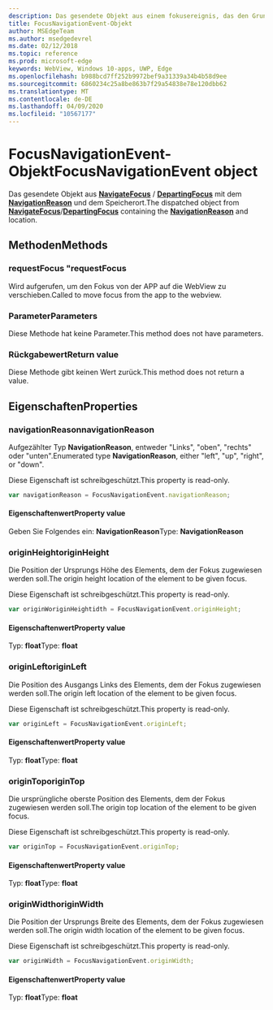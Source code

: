 ```yaml
---
description: Das gesendete Objekt aus einem fokusereignis, das den Grund und die Position der Navigation enthält
title: FocusNavigationEvent-Objekt
author: MSEdgeTeam
ms.author: msedgedevrel
ms.date: 02/12/2018
ms.topic: reference
ms.prod: microsoft-edge
keywords: WebView, Windows 10-apps, UWP, Edge
ms.openlocfilehash: b988bcd7ff252b9972bef9a31339a34b4b58d9ee
ms.sourcegitcommit: 6860234c25a8be863b7f29a54838e78e120dbb62
ms.translationtype: MT
ms.contentlocale: de-DE
ms.lasthandoff: 04/09/2020
ms.locfileid: "10567177"
---
```

# <span data-ttu-id="1826a-104">FocusNavigationEvent-Objekt</span><span class="sxs-lookup"><span data-stu-id="1826a-104">FocusNavigationEvent object</span></span>

<span data-ttu-id="1826a-105">Das gesendete Objekt aus [**NavigateFocus**](../webview.md#navigatefocus) / [**DepartingFocus**](../webview.md#departingfocus) mit dem [**NavigationReason**](#navigationreason) und dem Speicherort.</span><span class="sxs-lookup"><span data-stu-id="1826a-105">The dispatched object from [**NavigateFocus**](../webview.md#navigatefocus)/[**DepartingFocus**](../webview.md#departingfocus) containing the [**NavigationReason**](#navigationreason) and location.</span></span> 

## <span data-ttu-id="1826a-106">Methoden</span><span class="sxs-lookup"><span data-stu-id="1826a-106">Methods</span></span>

### <span data-ttu-id="1826a-107">requestFocus "</span><span class="sxs-lookup"><span data-stu-id="1826a-107">requestFocus</span></span>

<span data-ttu-id="1826a-108">Wird aufgerufen, um den Fokus von der APP auf die WebView zu verschieben.</span><span class="sxs-lookup"><span data-stu-id="1826a-108">Called to move focus from the app to the webview.</span></span>

### <span data-ttu-id="1826a-109">Parameter</span><span class="sxs-lookup"><span data-stu-id="1826a-109">Parameters</span></span>

<span data-ttu-id="1826a-110">Diese Methode hat keine Parameter.</span><span class="sxs-lookup"><span data-stu-id="1826a-110">This method does not have parameters.</span></span>

### <span data-ttu-id="1826a-111">Rückgabewert</span><span class="sxs-lookup"><span data-stu-id="1826a-111">Return value</span></span>

<span data-ttu-id="1826a-112">Diese Methode gibt keinen Wert zurück.</span><span class="sxs-lookup"><span data-stu-id="1826a-112">This method does not return a value.</span></span>

## <span data-ttu-id="1826a-113">Eigenschaften</span><span class="sxs-lookup"><span data-stu-id="1826a-113">Properties</span></span>
    
### <span data-ttu-id="1826a-114">navigationReason</span><span class="sxs-lookup"><span data-stu-id="1826a-114">navigationReason</span></span>

<span data-ttu-id="1826a-115">Aufgezählter Typ **NavigationReason**, entweder "Links", "oben", "rechts" oder "unten".</span><span class="sxs-lookup"><span data-stu-id="1826a-115">Enumerated type **NavigationReason**, either "left", "up", "right", or "down".</span></span> 

<span data-ttu-id="1826a-116">Diese Eigenschaft ist schreibgeschützt.</span><span class="sxs-lookup"><span data-stu-id="1826a-116">This property is read-only.</span></span>

```js
var navigationReason = FocusNavigationEvent.navigationReason;
```

#### <span data-ttu-id="1826a-117">Eigenschaftenwert</span><span class="sxs-lookup"><span data-stu-id="1826a-117">Property value</span></span>
<span data-ttu-id="1826a-118">Geben Sie Folgendes ein: **NavigationReason**</span><span class="sxs-lookup"><span data-stu-id="1826a-118">Type: **NavigationReason**</span></span>

### <span data-ttu-id="1826a-119">originHeight</span><span class="sxs-lookup"><span data-stu-id="1826a-119">originHeight</span></span>

<span data-ttu-id="1826a-120">Die Position der Ursprungs Höhe des Elements, dem der Fokus zugewiesen werden soll.</span><span class="sxs-lookup"><span data-stu-id="1826a-120">The origin height location of the element to be given focus.</span></span>

<span data-ttu-id="1826a-121">Diese Eigenschaft ist schreibgeschützt.</span><span class="sxs-lookup"><span data-stu-id="1826a-121">This property is read-only.</span></span>

```js
var originWoriginHeightidth = FocusNavigationEvent.originHeight;
```

#### <span data-ttu-id="1826a-122">Eigenschaftenwert</span><span class="sxs-lookup"><span data-stu-id="1826a-122">Property value</span></span>
<span data-ttu-id="1826a-123">Typ: **float**</span><span class="sxs-lookup"><span data-stu-id="1826a-123">Type: **float**</span></span>

### <span data-ttu-id="1826a-124">originLeft</span><span class="sxs-lookup"><span data-stu-id="1826a-124">originLeft</span></span>

<span data-ttu-id="1826a-125">Die Position des Ausgangs Links des Elements, dem der Fokus zugewiesen werden soll.</span><span class="sxs-lookup"><span data-stu-id="1826a-125">The origin left location of the element to be given focus.</span></span>

<span data-ttu-id="1826a-126">Diese Eigenschaft ist schreibgeschützt.</span><span class="sxs-lookup"><span data-stu-id="1826a-126">This property is read-only.</span></span>

```js
var originLeft = FocusNavigationEvent.originLeft;
```

#### <span data-ttu-id="1826a-127">Eigenschaftenwert</span><span class="sxs-lookup"><span data-stu-id="1826a-127">Property value</span></span>
<span data-ttu-id="1826a-128">Typ: **float**</span><span class="sxs-lookup"><span data-stu-id="1826a-128">Type: **float**</span></span>

### <span data-ttu-id="1826a-129">originTop</span><span class="sxs-lookup"><span data-stu-id="1826a-129">originTop</span></span>

<span data-ttu-id="1826a-130">Die ursprüngliche oberste Position des Elements, dem der Fokus zugewiesen werden soll.</span><span class="sxs-lookup"><span data-stu-id="1826a-130">The origin top location of the element to be given focus.</span></span>

<span data-ttu-id="1826a-131">Diese Eigenschaft ist schreibgeschützt.</span><span class="sxs-lookup"><span data-stu-id="1826a-131">This property is read-only.</span></span>

```js
var originTop = FocusNavigationEvent.originTop;
```

#### <span data-ttu-id="1826a-132">Eigenschaftenwert</span><span class="sxs-lookup"><span data-stu-id="1826a-132">Property value</span></span>
<span data-ttu-id="1826a-133">Typ: **float**</span><span class="sxs-lookup"><span data-stu-id="1826a-133">Type: **float**</span></span>

### <span data-ttu-id="1826a-134">originWidth</span><span class="sxs-lookup"><span data-stu-id="1826a-134">originWidth</span></span>

<span data-ttu-id="1826a-135">Die Position der Ursprungs Breite des Elements, dem der Fokus zugewiesen werden soll.</span><span class="sxs-lookup"><span data-stu-id="1826a-135">The origin width location of the element to be given focus.</span></span>

<span data-ttu-id="1826a-136">Diese Eigenschaft ist schreibgeschützt.</span><span class="sxs-lookup"><span data-stu-id="1826a-136">This property is read-only.</span></span>

```js
var originWidth = FocusNavigationEvent.originWidth;
```

#### <span data-ttu-id="1826a-137">Eigenschaftenwert</span><span class="sxs-lookup"><span data-stu-id="1826a-137">Property value</span></span>
<span data-ttu-id="1826a-138">Typ: **float**</span><span class="sxs-lookup"><span data-stu-id="1826a-138">Type: **float**</span></span>

